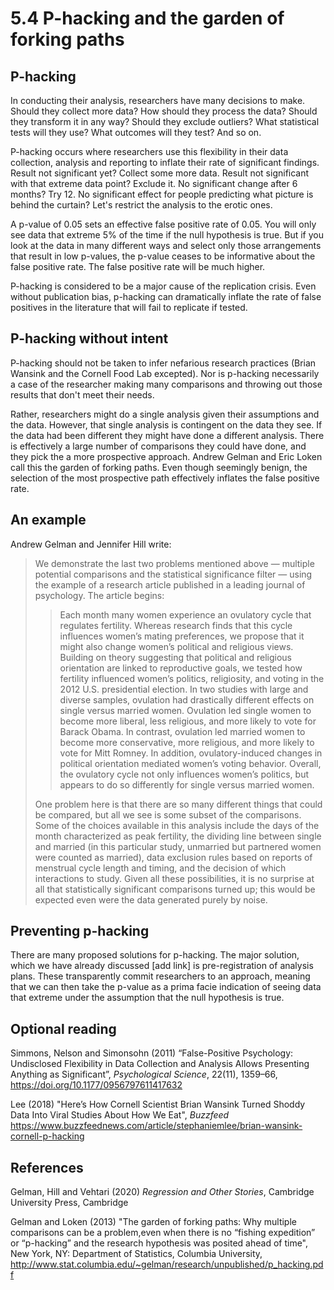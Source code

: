 # 5.4 P-hacking and the garden of forking paths

## P-hacking

In conducting their analysis, researchers have many decisions to make. Should they collect more data? How should they process the data? Should they transform it in any way? Should they exclude outliers? What statistical tests will they use? What outcomes will they test? And so on.

P-hacking occurs where researchers use this flexibility in their data collection, analysis and reporting to inflate their rate of significant findings. Result not significant yet? Collect some more data. Result not significant with that extreme data point? Exclude it. No significant change after 6 months? Try 12. No significant effect for people predicting what picture is behind the curtain? Let's restrict the analysis to the erotic ones.

A p-value of 0.05 sets an effective false positive rate of 0.05. You will only see data that extreme 5% of the time if the null hypothesis is true. But if you look at the data in many different ways and select only those arrangements that result in low p-values, the p-value ceases to be informative about the false positive rate. The false positive rate will be much higher.

P-hacking is considered to be a major cause of the replication crisis. Even without publication bias, p-hacking can dramatically inflate the rate of false positives in the literature that will fail to replicate if tested.

## P-hacking without intent

P-hacking should not be taken to infer nefarious research practices (Brian Wansink and the Cornell Food Lab excepted). Nor is p-hacking necessarily a case of the researcher making many comparisons and throwing out those results that don't meet their needs.

Rather, researchers might do a single analysis given their assumptions and the data. However, that single analysis is contingent on the data they see. If the data had been different they might have done a different analysis. There is effectively a large number of comparisons they could have done, and they pick the a more prospective approach. Andrew Gelman and Eric Loken call this the garden of forking paths.  Even though seemingly benign, the selection of the most prospective path effectively inflates the false positive rate.

## An example

Andrew Gelman and Jennifer Hill write:

>We demonstrate the last two problems mentioned above — multiple potential comparisons and the statistical significance filter — using the example of a research article published in a leading journal of psychology. The article begins:
> 
>>Each month many women experience an ovulatory cycle that regulates fertility. Whereas research finds that this cycle influences women’s mating preferences, we propose that it might also change women’s political and religious views. Building on theory suggesting that political and religious orientation are linked to reproductive goals, we tested how fertility influenced women’s politics, religiosity, and voting in the 2012 U.S. presidential election. In two studies with large and diverse samples, ovulation had drastically different effects on single versus married women. Ovulation led single women to become more liberal, less religious, and more likely to vote for Barack Obama. In contrast, ovulation led married women to become more conservative, more religious, and more likely to vote for Mitt Romney. In addition, ovulatory-induced changes in political orientation mediated women’s voting behavior. Overall, the ovulatory cycle not only influences women’s politics, but appears to do so differently for single versus married women.
>
>One problem here is that there are so many different things that could be compared, but all we see is some subset of the comparisons. Some of the choices available in this analysis include the days of the month characterized as peak fertility, the dividing line between single and married (in this particular study, unmarried but partnered women were counted as married), data exclusion rules based on reports of menstrual cycle length and timing, and the decision of which interactions to study. Given all these possibilities, it is no surprise at all that statistically significant comparisons turned up; this would be expected even were the data generated purely by noise.

## Preventing p-hacking

There are many proposed solutions for p-hacking. The major solution, which we have already discussed [add link] is pre-registration of analysis plans. These transparently commit researchers to an approach, meaning that we can then take the p-value as a prima facie indication of seeing data that extreme under the assumption that the null hypothesis is true.

## Optional reading

Simmons, Nelson and Simonsohn (2011) “False-Positive Psychology: Undisclosed Flexibility in Data Collection and Analysis Allows Presenting Anything as Significant”, *Psychological Science*, 22(11), 1359–66, https://doi.org/10.1177/0956797611417632

Lee (2018) "Here’s How Cornell Scientist Brian Wansink Turned Shoddy Data Into Viral Studies About How We Eat", *Buzzfeed* https://www.buzzfeednews.com/article/stephaniemlee/brian-wansink-cornell-p-hacking

## References

Gelman, Hill and Vehtari (2020) *Regression and Other Stories*, Cambridge University Press, Cambridge

Gelman and Loken (2013) "The garden of forking paths:  Why multiple comparisons can be a problem,even when there is no “fishing expedition” or “p-hacking” and the research hypothesis was posited ahead of time", New York, NY: Department of Statistics, Columbia University, http://www.stat.columbia.edu/~gelman/research/unpublished/p_hacking.pdf


